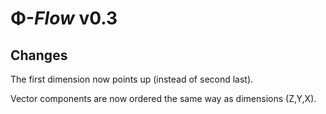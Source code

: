 
# Φ-*Flow* v0.3

## Changes

The first dimension now points up (instead of second last).

Vector components are now ordered the same way as dimensions (Z,Y,X).

